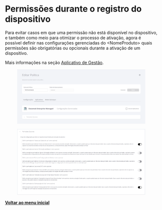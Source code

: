 # Permissões durante o registro do dispositivo

Para evitar casos em que uma permissão não está disponível no dispositivo, e também como meio para otimizar o processo de ativação, agora é possível definir nas configurações gerenciadas do \<NomeProduto> quais permissões são obrigatórias ou opcionais durante a ativação de um dispositivo.

Mais informações na seção [Aplicativo de Gestão](../../portal/configuracoes/editar-politica/aplicativos/less-than-nomeproduto-greater-than.md).

<figure><img src="../../../.gitbook/assets/image (418).png" alt=""><figcaption></figcaption></figure>

<figure><img src="../../../.gitbook/assets/image (155).png" alt=""><figcaption></figcaption></figure>

[**Voltar ao menu inicial**](./)
